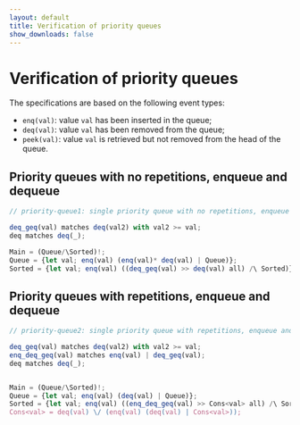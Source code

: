 ```yaml
---
layout: default
title: Verification of priority queues 
show_downloads: false
---
```

# Verification of priority queues

The specifications are based on the following event types:
* `enq(val)`: value `val` has been inserted in the queue;
* `deq(val)`: value `val` has been removed from the queue;
* `peek(val)`: value `val` is retrieved but not removed from the head of the queue.

## Priority queues with no repetitions, enqueue and dequeue 

```js
// priority-queue1: single priority queue with no repetitions, enqueue and dequeue 

deq_geq(val) matches deq(val2) with val2 >= val;
deq matches deq(_);

Main = (Queue/\Sorted)!;
Queue = {let val; enq(val) (enq(val)* deq(val) | Queue)}; 
Sorted = {let val; enq(val) ((deq_geq(val) >> deq(val) all) /\ Sorted)} \/ (deq Sorted);
```

## Priority queues with repetitions, enqueue and dequeue 

```js
// priority-queue2: single priority queue with repetitions, enqueue and dequeue 

deq_geq(val) matches deq(val2) with val2 >= val;
enq_deq_geq(val) matches enq(val) | deq_geq(val); 
deq matches deq(_);


Main = (Queue/\Sorted)!;
Queue = {let val; enq(val) (deq(val) | Queue)}; 
Sorted = {let val; enq(val) ((enq_deq_geq(val) >> Cons<val> all) /\ Sorted)} \/ (deq Sorted);
Cons<val> = deq(val) \/ (enq(val) (deq(val) | Cons<val>));
```